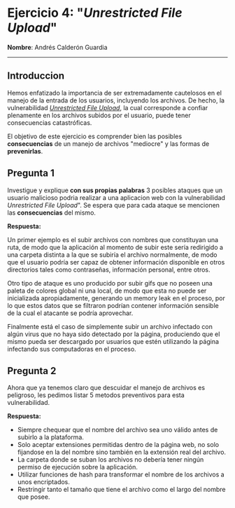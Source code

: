 # Ejercicio 4: "*Unrestricted File Upload*"

**Nombre**: Andrés Calderón Guardia

---

## Introduccion

Hemos enfatizado la importancia de ser extremadamente cautelosos en el manejo de la entrada de los usuarios, incluyendo los archivos. De hecho, la vulnerabilidad [*Unrestricted File Upload*](https://owasp.org/www-community/vulnerabilities/Unrestricted_File_Upload), la cual corresponde a confiar plenamente en los archivos subidos por el usuario, puede tener consecuencias catastróficas.

El objetivo de este ejercicio es comprender bien las posibles **consecuencias** de un manejo de archivos "mediocre" y las formas de **prevenirlas**.

## Pregunta 1

Investigue y explique **con sus propias palabras** 3 posibles ataques que un usuario malicioso podria realizar a una aplicacion web con la vulnerabilidad *Unrestricted File Upload*". Se espera que para cada ataque se mencionen las **consecuencias** del mismo.

**Respuesta:**

Un primer ejemplo es el subir archivos con nombres que constituyan una ruta, de modo que la aplicación al momento de subir este sería redirigido a una carpeta distinta a la que se subiría el archivo normalmente, de modo que el usuario podría ser capaz de obtener información disponible en otros directorios tales como contraseñas, información personal, entre otros.

Otro tipo de ataque es uno producido por subir gifs que no poseen una paleta de colores global ni una local, de modo que esta no puede ser inicializada apropiadamente, generando un memory leak en el proceso, por lo que estos datos que se filtraron podrían contener información sensible de la cual el atacante se podría aprovechar.

Finalmente está el caso de simplemente subir un archivo infectado con algún virus que no haya sido detectado por la página, produciendo que el mismo pueda ser descargado por usuarios que estén utilizando la página infectando sus computadoras en el proceso.

## Pregunta 2

Ahora que ya tenemos claro que descuidar el manejo de archivos es peligroso, les pedimos listar 5 metodos preventivos para esta vulnerabilidad.

**Respuesta:**

- Siempre chequear que el nombre del archivo sea uno válido antes de subirlo a la plataforma.
- Solo aceptar extensiones permitidas dentro de la página web, no solo fijandose en la del nombre sino también en la extensión real del archivo.
- La carpeta donde se suban los archivos no debería tener ningún permiso de ejecución sobre la aplicación.
- Utilizar funciones de hash para transformar el nombre de los archivos a unos encriptados.
- Restringir tanto el tamaño que tiene el archivo como el largo del nombre que posee.
